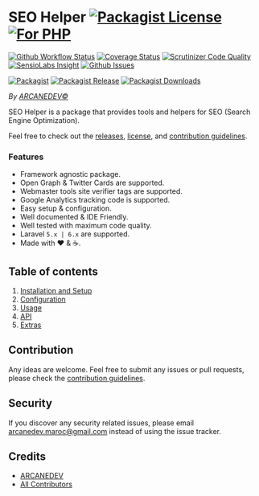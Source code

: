 # SEO Helper [![Packagist License][badge_license]](LICENSE.md) [![For PHP][badge_php]][link-github-repo]

[![Github Workflow Status][badge_build]][link-github-status]
[![Coverage Status][badge_coverage]][link-scrutinizer]
[![Scrutinizer Code Quality][badge_quality]][link-scrutinizer]
[![SensioLabs Insight][badge_insight]][link-insight]
[![Github Issues][badge_issues]][link-github-issues]

[![Packagist][badge_package]][link-packagist]
[![Packagist Release][badge_release]][link-packagist]
[![Packagist Downloads][badge_downloads]][link-packagist]

*By [ARCANEDEV&copy;](http://www.arcanedev.net/)*

SEO Helper is a package that provides tools and helpers for SEO (Search Engine Optimization).

Feel free to check out the [releases](https://github.com/ARCANEDEV/SEO-Helper/releases), [license](LICENSE.md), and [contribution guidelines](CONTRIBUTING.md).

### Features

  * Framework agnostic package.
  * Open Graph &amp; Twitter Cards are supported.
  * Webmaster tools site verifier tags are supported.
  * Google Analytics tracking code is supported.
  * Easy setup &amp; configuration.
  * Well documented &amp; IDE Friendly.
  * Well tested with maximum code quality.
  * Laravel `5.x | 6.x` are supported.
  * Made with :heart: &amp; :coffee:.

## Table of contents

  1. [Installation and Setup](_docs/1-Installation-and-Setup.md)
  2. [Configuration](_docs/2-Configuration.md)
  3. [Usage](_docs/3-Usage.md)
  4. [API](_docs/4-API.md)
  5. [Extras](_docs/5-Extras.md)

## Contribution

Any ideas are welcome. Feel free to submit any issues or pull requests, please check the [contribution guidelines](CONTRIBUTING.md).

## Security

If you discover any security related issues, please email arcanedev.maroc@gmail.com instead of using the issue tracker.

## Credits

- [ARCANEDEV][link-author]
- [All Contributors][link-contributors]

[badge_php]:          https://img.shields.io/badge/PHP-Framework%20agnostic-4F5B93.svg?style=flat-square
[badge_license]:      https://img.shields.io/packagist/l/arcanedev/seo-helper.svg?style=flat-square
[badge_build]:        https://img.shields.io/github/workflow/status/ARCANEDEV/SEO-Helper/run-tests?style=flat-square
[badge_coverage]:     https://img.shields.io/scrutinizer/coverage/g/ARCANEDEV/SEO-Helper.svg?style=flat-square
[badge_quality]:      https://img.shields.io/scrutinizer/g/ARCANEDEV/SEO-Helper.svg?style=flat-square
[badge_insight]:      https://img.shields.io/sensiolabs/i/73e1a779-7ca7-4a75-b6d3-452d7852187e.svg?style=flat-square
[badge_issues]:       https://img.shields.io/github/issues/ARCANEDEV/SEO-Helper.svg?style=flat-square
[badge_package]:      https://img.shields.io/badge/package-arcanedev/seo--helper-blue.svg?style=flat-square
[badge_release]:      https://img.shields.io/packagist/v/arcanedev/seo-helper.svg?style=flat-square
[badge_downloads]:    https://img.shields.io/packagist/dt/arcanedev/seo-helper.svg?style=flat-square

[link-author]:        https://github.com/arcanedev-maroc
[link-github-repo]:   https://github.com/ARCANEDEV/SEO-Helper
[link-github-status]: https://github.com/ARCANEDEV/SEO-Helper/actions
[link-github-issues]: https://github.com/ARCANEDEV/SEO-Helper/issues
[link-contributors]:  https://github.com/ARCANEDEV/SEO-Helper/graphs/contributors
[link-packagist]:     https://packagist.org/packages/arcanedev/seo-helper
[link-travis]:        https://travis-ci.org/ARCANEDEV/SEO-Helper
[link-scrutinizer]:   https://scrutinizer-ci.com/g/ARCANEDEV/SEO-Helper/?branch=master
[link-insight]:       https://insight.sensiolabs.com/projects/73e1a779-7ca7-4a75-b6d3-452d7852187e
